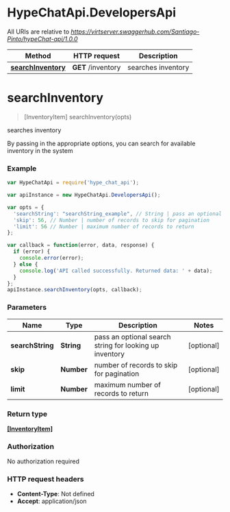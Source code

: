 # HypeChatApi.DevelopersApi

All URIs are relative to *https://virtserver.swaggerhub.com/Santiago-Pinto/hypeChat-api/1.0.0*

Method | HTTP request | Description
------------- | ------------- | -------------
[**searchInventory**](DevelopersApi.md#searchInventory) | **GET** /inventory | searches inventory


<a name="searchInventory"></a>
# **searchInventory**
> [InventoryItem] searchInventory(opts)

searches inventory

By passing in the appropriate options, you can search for available inventory in the system 

### Example
```javascript
var HypeChatApi = require('hype_chat_api');

var apiInstance = new HypeChatApi.DevelopersApi();

var opts = { 
  'searchString': "searchString_example", // String | pass an optional search string for looking up inventory
  'skip': 56, // Number | number of records to skip for pagination
  'limit': 56 // Number | maximum number of records to return
};

var callback = function(error, data, response) {
  if (error) {
    console.error(error);
  } else {
    console.log('API called successfully. Returned data: ' + data);
  }
};
apiInstance.searchInventory(opts, callback);
```

### Parameters

Name | Type | Description  | Notes
------------- | ------------- | ------------- | -------------
 **searchString** | **String**| pass an optional search string for looking up inventory | [optional] 
 **skip** | **Number**| number of records to skip for pagination | [optional] 
 **limit** | **Number**| maximum number of records to return | [optional] 

### Return type

[**[InventoryItem]**](InventoryItem.md)

### Authorization

No authorization required

### HTTP request headers

 - **Content-Type**: Not defined
 - **Accept**: application/json

